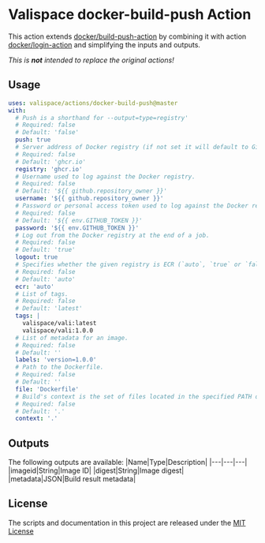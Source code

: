 # Valispace docker-build-push Action

This action extends [docker/build-push-action](https://github.com/docker/build-push-action) by combining it with action [docker/login-action](https://github.com/docker/login-action) and simplifying the inputs and outputs.

_This is **not** intended to replace the original actions!_

## Usage

<!-- start usage -->
```yaml
uses: valispace/actions/docker-build-push@master
with:
  # Push is a shorthand for --output=type=registry'
  # Required: false
  # Default: 'false'
  push: true
  # Server address of Docker registry (if not set it will default to GitHub Container Registry).
  # Required: false
  # Default: 'ghcr.io'
  registry: 'ghcr.io'
  # Username used to log against the Docker registry.
  # Required: false
  # Default: '${{ github.repository_owner }}'
  username: '${{ github.repository_owner }}'
  # Password or personal access token used to log against the Docker registry.
  # Required: false
  # Default: '${{ env.GITHUB_TOKEN }}'
  password: '${{ env.GITHUB_TOKEN }}'
  # Log out from the Docker registry at the end of a job.
  # Required: false
  # Default: 'true'
  logout: true
  # Specifies whether the given registry is ECR (`auto`, `true` or `false`).
  # Required: false
  # Default: 'auto'
  ecr: 'auto'
  # List of tags.
  # Required: false
  # Default: 'latest'
  tags: |
    valispace/vali:latest
    valispace/vali:1.0.0
  # List of metadata for an image.
  # Required: false
  # Default: ''
  labels: 'version=1.0.0'
  # Path to the Dockerfile.
  # Required: false
  # Default: ''
  file: 'Dockerfile'
  # Build's context is the set of files located in the specified PATH or URL.
  # Required: false
  # Default: '.'
  context: '.'
```
<!-- end usage -->

## Outputs

The following outputs are available:
|Name|Type|Description|
|---|---|---|
|imageid|String|Image ID|
|digest|String|Image digest|
|metadata|JSON|Build result metadata|

## License

The scripts and documentation in this project are released under the [MIT License](LICENSE)
